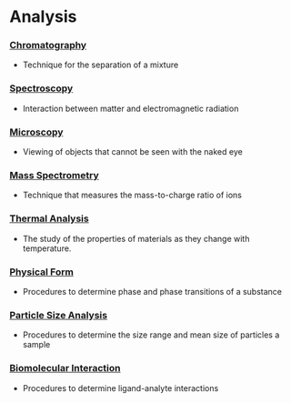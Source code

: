 # Analysis

### [Chromatography](chromatography/)

* Technique for the separation of a mixture

### [Spectroscopy](spectroscopy/)

* Interaction between matter and electromagnetic radiation

### [Microscopy](microscopy/)

* Viewing of objects that cannot be seen with the naked eye

### [Mass Spectrometry](mass-spectrometry/)

* Technique that measures the mass-to-charge ratio of ions

### [Thermal Analysis](./#thermal-analysis)

* The study of the properties of materials as they change with temperature.

### [Physical Form](physical-form/)

* Procedures to determine phase and phase transitions of a substance

### [Particle Size Analysis](particle-size-analysis/)

* Procedures to determine the size range and mean size of particles a sample

### [Biomolecular Interaction](biomolecular-interaction/)

* Procedures to determine ligand-analyte interactions

##
